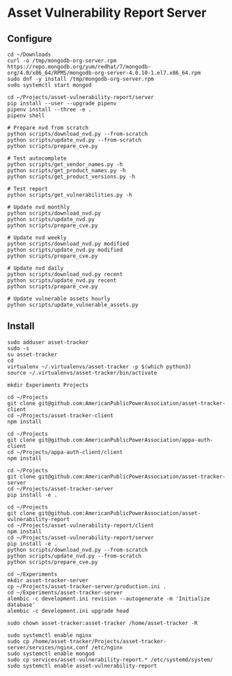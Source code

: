 # Asset Vulnerability Report Server

## Configure

    cd ~/Downloads
    curl -o /tmp/mongodb-org-server.rpm https://repo.mongodb.org/yum/redhat/7/mongodb-org/4.0/x86_64/RPMS/mongodb-org-server-4.0.10-1.el7.x86_64.rpm
    sudo dnf -y install /tmp/mongodb-org-server.rpm
    sudo systemctl start mongod

    cd ~/Projects/asset-vulnerability-report/server
    pip install --user --upgrade pipenv
    pipenv install --three -e .
    pipenv shell

    # Prepare nvd from scratch
    python scripts/download_nvd.py --from-scratch
    python scripts/update_nvd.py --from-scratch
    python scripts/prepare_cve.py

    # Test autocomplete
    python scripts/get_vendor_names.py -h
    python scripts/get_product_names.py -h
    python scripts/get_product_versions.py -h

    # Test report
    python scripts/get_vulnerabilities.py -h

    # Update nvd monthly
    python scripts/download_nvd.py
    python scripts/update_nvd.py
    python scripts/prepare_cve.py

    # Update nvd weekly
    python scripts/download_nvd.py modified
    python scripts/update_nvd.py modified
    python scripts/prepare_cve.py

    # Update nvd daily
    python scripts/download_nvd.py recent
    python scripts/update_nvd.py recent
    python scripts/prepare_cve.py

    # Update vulnerable assets hourly
    python scripts/update_vulnerable_assets.py

## Install

    sudo adduser asset-tracker
    sudo -s
    su asset-tracker
    cd
    virtualenv ~/.virtualenvs/asset-tracker -p $(which python3)
    source ~/.virtualenvs/asset-tracker/bin/activate

    mkdir Experiments Projects

    cd ~/Projects
    git clone git@github.com:AmericanPublicPowerAssociation/asset-tracker-client
    cd ~/Projects/asset-tracker-client
    npm install

    cd ~/Projects
    git clone git@github.com:AmericanPublicPowerAssociation/appa-auth-client
    cd ~/Projects/appa-auth-client/client
    npm install

    cd ~/Projects
    git clone git@github.com:AmericanPublicPowerAssociation/asset-tracker-server
    cd ~/Projects/asset-tracker-server
    pip install -e .

    cd ~/Projects
    git clone git@github.com:AmericanPublicPowerAssociation/asset-vulnerability-report
    cd ~/Projects/asset-vulnerability-report/client
    npm install
    cd ~/Projects/asset-vulnerability-report/server
    pip install -e .
    python scripts/download_nvd.py --from-scratch
    python scripts/update_nvd.py --from-scratch
    python scripts/prepare_cve.py

    cd ~/Experiments
    mkdir asset-tracker-server
    cp ~/Projects/asset-tracker-server/production.ini .
    cd ~/Experiments/asset-tracker-server
    alembic -c development.ini revision --autogenerate -m 'Initialize database'
    alembic -c development.ini upgrade head

    sudo chown asset-tracker:asset-tracker /home/asset-tracker -R

    sudo systemctl enable nginx
    sudo cp /home/asset-tracker/Projects/asset-tracker-server/services/nginx.conf /etc/nginx
    sudo systemctl enable mongod
    sudo cp services/asset-vulnerability-report.* /etc/systemd/system/
    sudo systemctl enable asset-vulnerability-report
